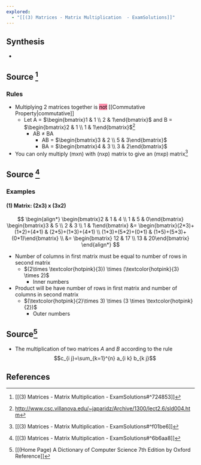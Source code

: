 ```yaml
---
explored:
  - "[[(3) Matrices - Matrix Multiplication  - ExamSolutions]]"
---
```

## Synthesis
- 
## Source [^1]
### Rules
- Multiplying 2 matrices together is <mark style="background: #FF5582A6;">not</mark> [[Commutative Property|commutative]]
	- Let A = $\begin{bmatrix}1 & 1 \\ 2 & 1\end{bmatrix}$  and B = $\begin{bmatrix}2 & 1 \\ 1 & 1\end{bmatrix}$[^2]
		- AB $\ne$ BA
			- AB = $\begin{bmatrix}3 & 2 \\ 5 & 3\end{bmatrix}$
			- BA = $\begin{bmatrix}4 & 3 \\ 3 & 2\end{bmatrix}$
- You can only multiply ($\text{mxn}$) with ($\text{nxp}$) matrix to give an ($\text{mxp}$) matrix[^3]
## Source [^4]
### Examples

#### (1) Matrix: (2x3) x (3x2)
$$
\begin{align*}
\begin{bmatrix}2 & 1 & 4 \\ 1 & 5 & 0\end{bmatrix} 
\begin{bmatrix}3 & 5 \\ 2 & 3 \\ 1 & 1\end{bmatrix} 
&= \begin{bmatrix}(2*3)+(1*2)+(4*1) & (2*5)+(1*3)+(4*1) \\ (1*3)+(5*2)+(0*1) & (1*5)+(5*3)+(0*1)\end{bmatrix} 
\\ &= \begin{bmatrix} 12 & 17 \\ 13 & 20\end{bmatrix} 
\end{align*}
$$
- Number of columns in first matrix must be equal to number of rows in second matrix
	- $(2\times \textcolor{hotpink}{3}) \times (\textcolor{hotpink}{3} \times 2)$
		- Inner numbers
- Product will be have number of rows in first matrix and number of columns in second matrix
	- $(\textcolor{hotpink}{2}\times 3) \times (3 \times \textcolor{hotpink}{2})$
		- Outer numbers

## Source[^5]
- The multiplication of two matrices $A$ and $B$ according to the rule$$c_{i j}=\sum_{k=1}^{n} a_{i k} b_{k j}$$

## References
[^1]: [[(3) Matrices - Matrix Multiplication  - ExamSolutions#^724853]]
[^2]: http://www.csc.villanova.edu/~japaridz/Archive/1300/lect2.6/sld004.htm
[^3]: [[(3) Matrices - Matrix Multiplication  - ExamSolutions#^f01be6]]
[^4]: [[(3) Matrices - Matrix Multiplication  - ExamSolutions#^6b6aa8]]
[^5]: [[(Home Page) A Dictionary of Computer Science 7th Edition by Oxford Reference]]